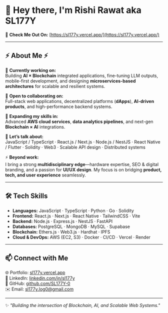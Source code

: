 # 👋 Hey there, I'm Rishi Rawat aka SL177Y  

🔗 **Check Me Out On:** [https://sl177y.vercel.app/](https://sl177y.vercel.app/)  

---  

## ⚡ About Me ⚡  

🌌 **Currently working on:**  
Building **AI × Blockchain** integrated applications, fine-tuning LLM outputs, mobile-first development, and designing **microservices-based architectures** for scalable and resilient systems.  

🤝 **Open to collaborating on:**  
Full-stack web applications, decentralized platforms (**dApps**), **AI-driven products**, and high-performance backend systems.  

🌱 **Expanding my skills in:**  
Advanced **AWS cloud services**, **data analytics pipelines**, and next-gen **Blockchain × AI** integrations.  

💬 **Let’s talk about:**  
JavaScript / TypeScript · React.js / Next.js · Node.js / NestJS · React Native / Flutter · Solidity · Web3 · Scalable API design · Distributed systems  

⚡ **Beyond work:**  
I bring a strong **multidisciplinary edge**—hardware expertise, SEO & digital branding, and a passion for **UI/UX design**. My focus is on bridging **product, tech, and user experience** seamlessly.  

---  

## 🛠️ Tech Skills 

- **Languages:** JavaScript · TypeScript · Python · Go · Solidity  
- **Frontend:** React.js · Next.js · React Native · TailwindCSS · Vite  
- **Backend:** Node.js · Express.js · NestJS · FastAPI  
- **Databases:** PostgreSQL · MongoDB · MySQL · Supabase  
- **Blockchain:** Ethers.js · Web3.js · Hardhat · IPFS  
- **Cloud & DevOps:** AWS (EC2, S3) · Docker · CI/CD · Vercel · Render  

---  

## 📫 Connect with Me  

🌐 Portfolio: [sl177y.vercel.app](https://sl177y.vercel.app/)  
💼 LinkedIn: [linkedin.com/in/sl177y](https://linkedin.com/in/sl177y)  
📂 GitHub: [github.com/SL177Y-0](https://github.com/SL177Y-0)  
✉️ Email: sl177y.log0@gmail.com  

---  

✨ *"Building the intersection of Blockchain, AI, and Scalable Web Systems."*  
